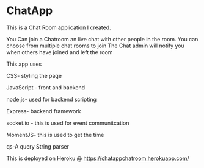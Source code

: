 # ChatApp
This is a Chat Room application I created.

You Can join a Chatroom an live chat with other people in the room.
You can choose from multiple chat rooms to join
The Chat admin will notify you when others have joined and left the room

This app uses

CSS- styling the page

JavaScript - front and backend

node.js- used for backend scripting

Express- backend framework

socket.io - this is used for event communitcation

MomentJS- this is used to get the time

qs-A query String parser 

This is deployed on Heroku @ https://chatappchatroom.herokuapp.com/
